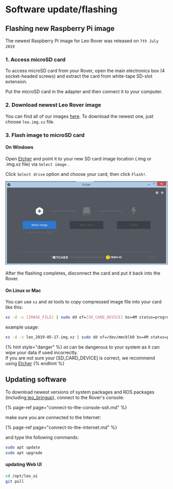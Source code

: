 # Software update/flashing

## Flashing new Raspberry Pi image

The newest Raspberry Pi image for Leo Rover was released on `7th July 2019`

### 1. Access microSD card 

To access microSD card from your Rover, open the main electronics box \(4 socket-headed screws\) and extract the card from white-tape SD-slot extension.

Put the microSD card in the adapter and then connect it to your computer.

### 2. Download newest Leo Rover image

You can find all of our images [here](http://files.fictionlab.pl/leo_images/). To download the newest one, just choose `leo.img.xz` file.

### 3. Flash image to microSD card

#### On Windows

Open [Etcher](https://www.balena.io/etcher/) and point it to your new SD card image location \(.img or .img.xz file\) via `Select image` . 

Click `Select drive` option and choose your card, then click `Flash!`.

![](../.gitbook/assets/image%20%289%29.png)

After the flashing completes, disconnect the card and put it back into the Rover.

#### On Linux or Mac

You can use `xz` and `dd` tools to copy compressed image file into your card like this:

```bash
xz -d -c [IMAGE_FILE] | sudo dd of=[SD_CARD_DEVICE] bs=4M status=progress
```

example usage:

```bash
xz -d -c leo_2019-05-17.img.xz | sudo dd of=/dev/mmcblk0 bs=4M status=progress
```

{% hint style="danger" %}
`dd` can be dangerous to your system as it can wipe your data if used incorrectly.   
If you are not sure your \[SD\_CARD\_DEVICE\] is correct, we recommend using [Etcher](https://www.balena.io/etcher/)
{% endhint %}

## Updating software

To download newest versions of system packages and ROS packages \(including[ leo\_bringup](https://github.com/LeoRover/leo_bringup)\), connect to the Rover's console:

{% page-ref page="connect-to-the-console-ssh.md" %}

make sure you are connected to the Internet:

{% page-ref page="connect-to-the-internet.md" %}

and type the following commands:

```bash
sudo apt update
sudo apt upgrade
```

#### updating Web UI

```bash
cd /opt/leo_ui
git pull
```

